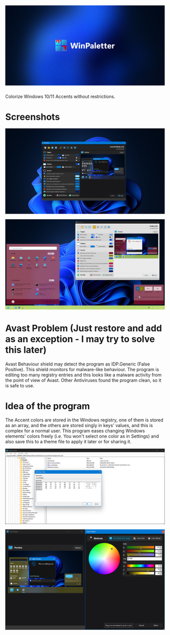# ![alt text](https://github.com/Abdelrhman-AK/WinPaletter/blob/master/Media/GithubBanner.jpg?raw=true)
Colorize Windows 10/11 Accents without restrictions.

# Screenshots

![alt text](https://github.com/Abdelrhman-AK/WinPaletter/blob/master/Media/0.png?raw=true)

![alt text](https://github.com/Abdelrhman-AK/WinPaletter/blob/master/Media/1.png?raw=true)

# Avast Problem (Just restore and add as an exception - I may try to solve this later)
Avast Behaviour shield may detect the program as IDP.Generic (False Positive).
This shield monitors for malware-like behaviour. The program is editing too many registry entries and this looks like a malware activity from the point of view of Avast.
Other Antiviruses found the program clean, so it is safe to use.

# Idea of the program
The Accent colors are stored in the Windows registry, one of them is stored as an array, and the others are stored singly in keys' values, and this is complex for a normal user. This program eases changing Windows elements' colors freely (i.e. You won't select one color as in Settings) and also save this to a theme file to apply it later or for sharing it.

![alt text](https://github.com/Abdelrhman-AK/WinPaletter/blob/master/Media/2.png?raw=true)

![alt text](https://github.com/Abdelrhman-AK/WinPaletter/blob/master/Media/3.png?raw=true)
